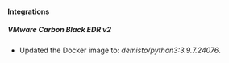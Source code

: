#### Integrations
##### VMware Carbon Black EDR v2
- Updated the Docker image to: *demisto/python3:3.9.7.24076*.
